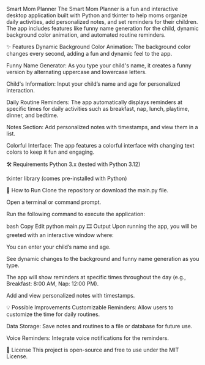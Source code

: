 Smart Mom Planner
The Smart Mom Planner is a fun and interactive desktop application built with Python and tkinter to help moms organize daily activities, add personalized notes, and set reminders for their children. The app includes features like funny name generation for the child, dynamic background color animation, and automated routine reminders.

✨ Features
Dynamic Background Color Animation: The background color changes every second, adding a fun and dynamic feel to the app.

Funny Name Generator: As you type your child's name, it creates a funny version by alternating uppercase and lowercase letters.

Child's Information: Input your child’s name and age for personalized interaction.

Daily Routine Reminders: The app automatically displays reminders at specific times for daily activities such as breakfast, nap, lunch, playtime, dinner, and bedtime.

Notes Section: Add personalized notes with timestamps, and view them in a list.

Colorful Interface: The app features a colorful interface with changing text colors to keep it fun and engaging.

🛠 Requirements
Python 3.x (tested with Python 3.12)

tkinter library (comes pre-installed with Python)

🚀 How to Run
Clone the repository or download the main.py file.

Open a terminal or command prompt.

Run the following command to execute the application:

bash
Copy
Edit
python main.py
🎞 Output
Upon running the app, you will be greeted with an interactive window where:

You can enter your child’s name and age.

See dynamic changes to the background and funny name generation as you type.

The app will show reminders at specific times throughout the day (e.g., Breakfast: 8:00 AM, Nap: 12:00 PM).

Add and view personalized notes with timestamps.

💡 Possible Improvements
Customizable Reminders: Allow users to customize the time for daily routines.

Data Storage: Save notes and routines to a file or database for future use.

Voice Reminders: Integrate voice notifications for the reminders.

📝 License
This project is open-source and free to use under the MIT License.


